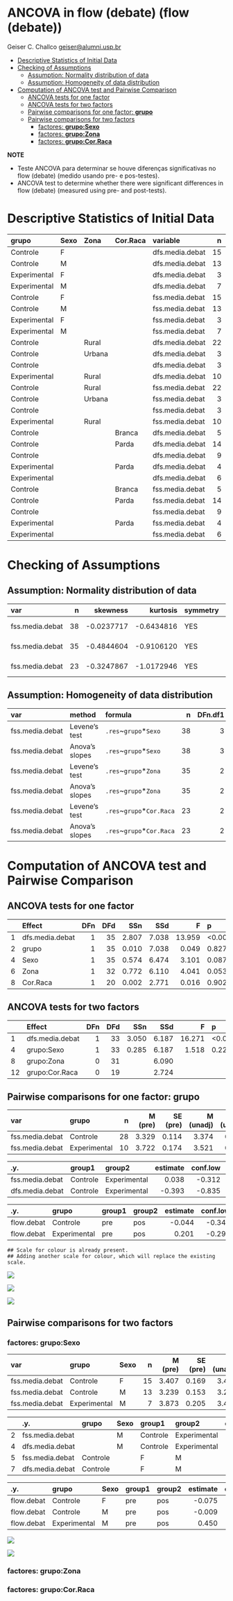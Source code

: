 ANCOVA in flow (debate) (flow (debate))
================
Geiser C. Challco <geiser@alumni.usp.br>

- [Descriptive Statistics of Initial
  Data](#descriptive-statistics-of-initial-data)
- [Checking of Assumptions](#checking-of-assumptions)
  - [Assumption: Normality distribution of
    data](#assumption-normality-distribution-of-data)
  - [Assumption: Homogeneity of data
    distribution](#assumption-homogeneity-of-data-distribution)
- [Computation of ANCOVA test and Pairwise
  Comparison](#computation-of-ancova-test-and-pairwise-comparison)
  - [ANCOVA tests for one factor](#ancova-tests-for-one-factor)
  - [ANCOVA tests for two factors](#ancova-tests-for-two-factors)
  - [Pairwise comparisons for one factor:
    **grupo**](#pairwise-comparisons-for-one-factor-grupo)
  - [Pairwise comparisons for two
    factors](#pairwise-comparisons-for-two-factors)
    - [factores: **grupo:Sexo**](#factores-gruposexo)
    - [factores: **grupo:Zona**](#factores-grupozona)
    - [factores: **grupo:Cor.Raca**](#factores-grupocorraca)

**NOTE**

- Teste ANCOVA para determinar se houve diferenças significativas no
  flow (debate) (medido usando pre- e pos-testes).
- ANCOVA test to determine whether there were significant differences in
  flow (debate) (measured using pre- and post-tests).

# Descriptive Statistics of Initial Data

| grupo        | Sexo | Zona   | Cor.Raca | variable        |   n |  mean | median |   min |   max |    sd |    se |    ci |   iqr |
|:-------------|:-----|:-------|:---------|:----------------|----:|------:|-------:|------:|------:|------:|------:|------:|------:|
| Controle     | F    |        |          | dfs.media.debat |  15 | 3.407 |  3.333 | 2.333 | 4.667 | 0.656 | 0.169 | 0.363 | 0.722 |
| Controle     | M    |        |          | dfs.media.debat |  13 | 3.239 |  3.333 | 2.111 | 4.000 | 0.553 | 0.153 | 0.334 | 0.778 |
| Experimental | F    |        |          | dfs.media.debat |   3 | 3.370 |  3.222 | 3.000 | 3.889 | 0.463 | 0.267 | 1.149 | 0.444 |
| Experimental | M    |        |          | dfs.media.debat |   7 | 3.873 |  3.889 | 3.222 | 4.444 | 0.542 | 0.205 | 0.501 | 1.000 |
| Controle     | F    |        |          | fss.media.debat |  15 | 3.482 |  3.500 | 2.222 | 4.444 | 0.610 | 0.158 | 0.338 | 0.368 |
| Controle     | M    |        |          | fss.media.debat |  13 | 3.248 |  3.222 | 2.444 | 4.000 | 0.480 | 0.133 | 0.290 | 0.444 |
| Experimental | F    |        |          | fss.media.debat |   3 | 3.750 |  3.889 | 3.250 | 4.111 | 0.447 | 0.258 | 1.111 | 0.431 |
| Experimental | M    |        |          | fss.media.debat |   7 | 3.423 |  3.625 | 2.889 | 3.889 | 0.378 | 0.143 | 0.349 | 0.556 |
| Controle     |      | Rural  |          | dfs.media.debat |  22 | 3.222 |  3.278 | 2.111 | 4.444 | 0.585 | 0.125 | 0.259 | 0.861 |
| Controle     |      | Urbana |          | dfs.media.debat |   3 | 3.963 |  4.000 | 3.222 | 4.667 | 0.723 | 0.417 | 1.796 | 0.722 |
| Controle     |      |        |          | dfs.media.debat |   3 | 3.481 |  3.333 | 3.333 | 3.778 | 0.257 | 0.148 | 0.637 | 0.222 |
| Experimental |      | Rural  |          | dfs.media.debat |  10 | 3.722 |  3.667 | 3.000 | 4.444 | 0.550 | 0.174 | 0.393 | 0.972 |
| Controle     |      | Rural  |          | fss.media.debat |  22 | 3.265 |  3.333 | 2.222 | 4.333 | 0.531 | 0.113 | 0.235 | 0.542 |
| Controle     |      | Urbana |          | fss.media.debat |   3 | 4.134 |  4.333 | 3.625 | 4.444 | 0.445 | 0.257 | 1.104 | 0.410 |
| Controle     |      |        |          | fss.media.debat |   3 | 3.407 |  3.444 | 3.222 | 3.556 | 0.170 | 0.098 | 0.422 | 0.167 |
| Experimental |      | Rural  |          | fss.media.debat |  10 | 3.521 |  3.646 | 2.889 | 4.111 | 0.406 | 0.128 | 0.290 | 0.687 |
| Controle     |      |        | Branca   | dfs.media.debat |   5 | 2.867 |  2.778 | 2.111 | 3.667 | 0.678 | 0.303 | 0.841 | 1.111 |
| Controle     |      |        | Parda    | dfs.media.debat |  14 | 3.595 |  3.444 | 3.000 | 4.667 | 0.502 | 0.134 | 0.290 | 0.528 |
| Controle     |      |        |          | dfs.media.debat |   9 | 3.173 |  3.222 | 2.556 | 4.000 | 0.559 | 0.186 | 0.429 | 0.556 |
| Experimental |      |        | Parda    | dfs.media.debat |   4 | 3.778 |  3.667 | 3.333 | 4.444 | 0.505 | 0.253 | 0.804 | 0.611 |
| Experimental |      |        |          | dfs.media.debat |   6 | 3.685 |  3.556 | 3.000 | 4.444 | 0.622 | 0.254 | 0.653 | 1.000 |
| Controle     |      |        | Branca   | fss.media.debat |   5 | 3.067 |  3.111 | 2.222 | 3.889 | 0.731 | 0.327 | 0.908 | 1.222 |
| Controle     |      |        | Parda    | fss.media.debat |  14 | 3.422 |  3.444 | 2.778 | 4.333 | 0.366 | 0.098 | 0.212 | 0.319 |
| Controle     |      |        |          | fss.media.debat |   9 | 3.469 |  3.444 | 2.556 | 4.444 | 0.698 | 0.233 | 0.536 | 1.000 |
| Experimental |      |        | Parda    | fss.media.debat |   4 | 3.389 |  3.389 | 3.111 | 3.667 | 0.321 | 0.160 | 0.510 | 0.556 |
| Experimental |      |        |          | fss.media.debat |   6 | 3.609 |  3.757 | 2.889 | 4.111 | 0.460 | 0.188 | 0.482 | 0.545 |

# Checking of Assumptions

## Assumption: Normality distribution of data

| var             |   n |   skewness |   kurtosis | symmetry | statistic | method       |         p | p.signif | normality |
|:----------------|----:|-----------:|-----------:|:---------|----------:|:-------------|----------:|:---------|:----------|
| fss.media.debat |  38 | -0.0237717 | -0.6434816 | YES      | 0.9763998 | Shapiro-Wilk | 0.5903391 | ns       | YES       |
| fss.media.debat |  35 | -0.4844604 | -0.9106120 | YES      | 0.9420045 | Shapiro-Wilk | 0.0644170 | ns       | YES       |
| fss.media.debat |  23 | -0.3247867 | -1.0172946 | YES      | 0.9530380 | Shapiro-Wilk | 0.3378843 | ns       | YES       |

## Assumption: Homogeneity of data distribution

| var             | method         | formula                    |   n | DFn.df1 | DFd.df2 | statistic |         p | p.signif |
|:----------------|:---------------|:---------------------------|----:|--------:|--------:|----------:|----------:|:---------|
| fss.media.debat | Levene’s test  | `.res`~`grupo`\*`Sexo`     |  38 |       3 |      34 | 0.0633629 | 0.9788208 | ns       |
| fss.media.debat | Anova’s slopes | `.res`~`grupo`\*`Sexo`     |  38 |       3 |      30 | 0.9090000 | 0.4480000 | ns       |
| fss.media.debat | Levene’s test  | `.res`~`grupo`\*`Zona`     |  35 |       2 |      32 | 0.2893550 | 0.7506846 | ns       |
| fss.media.debat | Anova’s slopes | `.res`~`grupo`\*`Zona`     |  35 |       2 |      29 | 6.1770000 | 0.0060000 | \*\*     |
| fss.media.debat | Levene’s test  | `.res`~`grupo`\*`Cor.Raca` |  23 |       2 |      20 | 1.3604389 | 0.2792858 | ns       |
| fss.media.debat | Anova’s slopes | `.res`~`grupo`\*`Cor.Raca` |  23 |       2 |      17 | 0.7530000 | 0.4860000 | ns       |

# Computation of ANCOVA test and Pairwise Comparison

## ANCOVA tests for one factor

|     | Effect          | DFn | DFd |   SSn |   SSd |      F | p       |   ges | p\<.05 |
|:----|:----------------|----:|----:|------:|------:|-------:|:--------|------:|:-------|
| 1   | dfs.media.debat |   1 |  35 | 2.807 | 7.038 | 13.959 | \<0.001 | 0.285 | \*     |
| 2   | grupo           |   1 |  35 | 0.010 | 7.038 |  0.049 | 0.827   | 0.001 |        |
| 4   | Sexo            |   1 |  35 | 0.574 | 6.474 |  3.101 | 0.087   | 0.081 |        |
| 6   | Zona            |   1 |  32 | 0.772 | 6.110 |  4.041 | 0.053   | 0.112 |        |
| 8   | Cor.Raca        |   1 |  20 | 0.002 | 2.771 |  0.016 | 0.902   | 0.001 |        |

## ANCOVA tests for two factors

|     | Effect          | DFn | DFd |   SSn |   SSd |      F | p       |   ges | p\<.05 |
|:----|:----------------|----:|----:|------:|------:|-------:|:--------|------:|:-------|
| 1   | dfs.media.debat |   1 |  33 | 3.050 | 6.187 | 16.271 | \<0.001 | 0.330 | \*     |
| 4   | grupo:Sexo      |   1 |  33 | 0.285 | 6.187 |  1.518 | 0.227   | 0.044 |        |
| 8   | grupo:Zona      |   0 |  31 |       | 6.090 |        |         |       |        |
| 12  | grupo:Cor.Raca  |   0 |  19 |       | 2.724 |        |         |       |        |

## Pairwise comparisons for one factor: **grupo**

| var             | grupo        |   n | M (pre) | SE (pre) | M (unadj) | SE (unadj) | M (adj) | SE (adj) |
|:----------------|:-------------|----:|--------:|---------:|----------:|-----------:|--------:|---------:|
| fss.media.debat | Controle     |  28 |   3.329 |    0.114 |     3.374 |      0.105 |   3.422 |    0.086 |
| fss.media.debat | Experimental |  10 |   3.722 |    0.174 |     3.521 |      0.128 |   3.384 |    0.146 |

| .y.             | group1   | group2       | estimate | conf.low | conf.high |    se | statistic |     p | p.adj | p.adj.signif |
|:----------------|:---------|:-------------|---------:|---------:|----------:|------:|----------:|------:|------:|:-------------|
| fss.media.debat | Controle | Experimental |    0.038 |   -0.312 |     0.388 | 0.172 |     0.220 | 0.827 | 0.827 | ns           |
| dfs.media.debat | Controle | Experimental |   -0.393 |   -0.835 |     0.049 | 0.218 |    -1.802 | 0.080 | 0.080 | ns           |

| .y.        | grupo        | group1 | group2 | estimate | conf.low | conf.high |    se | statistic |     p | p.adj | p.adj.signif |
|:-----------|:-------------|:-------|:-------|---------:|---------:|----------:|------:|----------:|------:|------:|:-------------|
| flow.debat | Controle     | pre    | pos    |   -0.044 |   -0.342 |     0.253 | 0.149 |    -0.296 | 0.768 | 0.768 | ns           |
| flow.debat | Experimental | pre    | pos    |    0.201 |   -0.296 |     0.699 | 0.250 |     0.806 | 0.423 | 0.423 | ns           |

    ## Scale for colour is already present.
    ## Adding another scale for colour, which will replace the existing scale.

![](C:/Users/geise/OneDrive/Workspace/WordGen-Stari-2/results/stari-flow.debat-Serie-6-ano_files/figure-gfm/unnamed-chunk-20-1.png)<!-- -->

![](C:/Users/geise/OneDrive/Workspace/WordGen-Stari-2/results/stari-flow.debat-Serie-6-ano_files/figure-gfm/unnamed-chunk-22-1.png)<!-- -->

![](C:/Users/geise/OneDrive/Workspace/WordGen-Stari-2/results/stari-flow.debat-Serie-6-ano_files/figure-gfm/unnamed-chunk-24-1.png)<!-- -->

## Pairwise comparisons for two factors

### factores: **grupo:Sexo**

| var             | grupo        | Sexo |   n | M (pre) | SE (pre) | M (unadj) | SE (unadj) | M (adj) | SE (adj) |
|:----------------|:-------------|:-----|----:|--------:|---------:|----------:|-----------:|--------:|---------:|
| fss.media.debat | Controle     | F    |  15 |   3.407 |    0.169 |     3.482 |      0.158 |   3.498 |    0.113 |
| fss.media.debat | Controle     | M    |  13 |   3.239 |    0.153 |     3.248 |      0.133 |   3.349 |    0.124 |
| fss.media.debat | Experimental | M    |   7 |   3.873 |    0.205 |     3.423 |      0.143 |   3.202 |    0.174 |

|     | .y.             | grupo    | Sexo | group1   | group2       | estimate | conf.low | conf.high |    se | statistic |     p | p.adj | p.adj.signif |
|:----|:----------------|:---------|:-----|:---------|:-------------|---------:|---------:|----------:|------:|----------:|------:|------:|:-------------|
| 2   | fss.media.debat |          | M    | Controle | Experimental |    0.147 |   -0.302 |     0.595 | 0.220 |     0.667 | 0.510 | 0.510 | ns           |
| 4   | dfs.media.debat |          | M    | Controle | Experimental |   -0.634 |   -1.205 |    -0.062 | 0.280 |    -2.259 | 0.031 | 0.031 | \*           |
| 5   | fss.media.debat | Controle |      | F        | M            |    0.149 |   -0.190 |     0.489 | 0.167 |     0.896 | 0.377 | 0.377 | ns           |
| 7   | dfs.media.debat | Controle |      | F        | M            |    0.168 |   -0.294 |     0.630 | 0.227 |     0.741 | 0.464 | 0.464 | ns           |

| .y.        | grupo        | Sexo | group1 | group2 | estimate | conf.low | conf.high |    se | statistic |     p | p.adj | p.adj.signif |
|:-----------|:-------------|:-----|:-------|:-------|---------:|---------:|----------:|------:|----------:|------:|------:|:-------------|
| flow.debat | Controle     | F    | pre    | pos    |   -0.075 |   -0.486 |     0.336 | 0.206 |    -0.365 | 0.716 | 0.716 | ns           |
| flow.debat | Controle     | M    | pre    | pos    |   -0.009 |   -0.450 |     0.433 | 0.221 |    -0.039 | 0.969 | 0.969 | ns           |
| flow.debat | Experimental | M    | pre    | pos    |    0.450 |   -0.151 |     1.052 | 0.301 |     1.496 | 0.139 | 0.139 | ns           |

![](C:/Users/geise/OneDrive/Workspace/WordGen-Stari-2/results/stari-flow.debat-Serie-6-ano_files/figure-gfm/unnamed-chunk-35-1.png)<!-- -->

![](C:/Users/geise/OneDrive/Workspace/WordGen-Stari-2/results/stari-flow.debat-Serie-6-ano_files/figure-gfm/unnamed-chunk-37-1.png)<!-- -->

### factores: **grupo:Zona**

### factores: **grupo:Cor.Raca**

